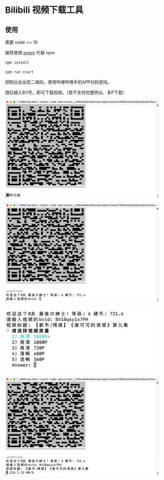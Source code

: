 # Bilibili 视频下载工具

## 使用

需要 node >= 16

推荐使用 [pnpm](https://pnpm.io/zh/) 代替 npm

```sh
npm install
```

```sh
npm run start
```

控制台会出现二维码，使用哔哩哔哩手机APP扫码登陆。

随后输入BV号，即可下载视频。（暂不支持完整网址、多P下载）

![](./images/2022-05-16-10-12-54.png)

![](./images/2022-05-16-10-13-54.png)

![](./images/2022-05-16-11-23-35.png)

![](./images/2022-05-16-10-14-24.png)